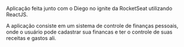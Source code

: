 Aplicação feita junto com o Diego no ignite da RocketSeat utilizando ReactJS.

A aplicação consiste em um sistema de controle de finanças pessoais, onde o usuário pode cadastrar sua financas e ter o controle de suas receitas e gastos ali.

